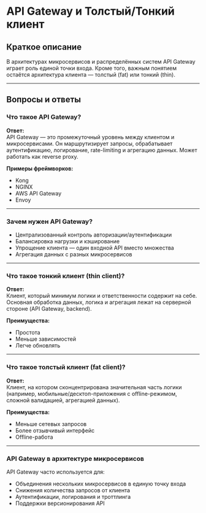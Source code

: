 # API Gateway и Толстый/Тонкий клиент

## Краткое описание

В архитектурах микросервисов и распределённых систем API Gateway играет роль единой точки входа. Кроме того, важным понятием остаётся архитектура клиента — толстый (fat) или тонкий (thin).

---

## Вопросы и ответы

### Что такое API Gateway?

**Ответ:**  
API Gateway — это промежуточный уровень между клиентом и микросервисами. Он маршрутизирует запросы, обрабатывает аутентификацию, логирование, rate-limiting и агрегацию данных. Может работать как reverse proxy.

**Примеры фреймворков:**  
- Kong  
- NGINX  
- AWS API Gateway  
- Envoy

---

### Зачем нужен API Gateway?

- Централизованный контроль авторизации/аутентификации
- Балансировка нагрузки и кэширование
- Упрощение клиента — один входной API вместо множества
- Агрегация данных с разных микросервисов

---

### Что такое тонкий клиент (thin client)?

**Ответ:**  
Клиент, который минимум логики и ответственности содержит на себе. Основная обработка данных, логика и агрегация лежат на серверной стороне (API Gateway, backend).

**Преимущества:**
- Простота
- Меньше зависимостей
- Легче обновлять

---

### Что такое толстый клиент (fat client)?

**Ответ:**  
Клиент, на котором сконцентрирована значительная часть логики (например, мобильные/десктоп-приложения с offline-режимом, сложной валидацией, агрегацией данных).

**Преимущества:**
- Меньше сетевых запросов
- Более отзывчивый интерфейс
- Offline-работа

---

### API Gateway в архитектуре микросервисов

API Gateway часто используется для:

- Объединения нескольких микросервисов в единую точку входа
- Снижения количества запросов от клиента
- Аутентификации, логирования и троттлинга
- Поддержки версионирования API

